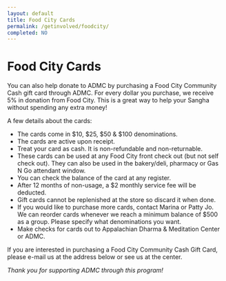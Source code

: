 ```yaml
---
layout: default
title: Food City Cards
permalink: /getinvolved/foodcity/
completed: NO
---
```


# Food City Cards

You can also help donate to ADMC by purchasing a Food City Community Cash gift card through ADMC.  For every dollar you purchase, we receive 5% in donation from Food City.  This is a great way to help your Sangha without spending any extra money!

A few details about the cards:

* The cards come in $10, $25, $50 & $100 denominations. 
* The cards are active upon receipt.
* Treat your card as cash. It is non-refundable and non-returnable.
* These cards can be used at any Food City front check out (but not self check out).  They can also be used in the bakery/deli, pharmacy or Gas N Go attendant window.
* You can check the balance of the card at any register.
* After 12 months of non-usage, a $2 monthly service fee will be deducted.
* Gift cards cannot be replenished at the store so discard it when done.
* If you would like to purchase more cards, contact Marina or Patty Jo.  We can reorder cards whenever we reach a minimum balance of $500 as a group.  Please specify what denominations you want.
* Make checks for cards out to Appalachian Dharma & Meditation Center or ADMC.

If you are interested in purchasing a Food City Community Cash Gift Card, please e-mail us at the address below or see us at the center.

_Thank you for supporting ADMC through this program!_